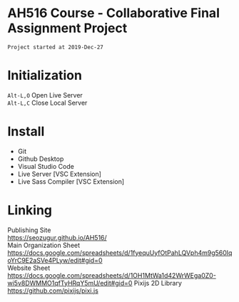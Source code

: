 # AH516 Course - Collaborative Final Assignment Project
`Project started at 2019-Dec-27`

# Initialization
`Alt-L,O` Open Live Server  
`Alt-L,C` Close Local Server  

# Install 
- Git
- Github Desktop
- Visual Studio Code
- Live Server [VSC Extension]
- Live Sass Compiler [VSC Extension]

# Linking
Publishing Site  
https://seozugur.github.io/AH516/  
Main Organization Sheet  
https://docs.google.com/spreadsheets/d/1fyequUyfOtPahLQVph4m9g560IqoYrC9E2aSVe4PLyw/edit#gid=0  
Website Sheet
https://docs.google.com/spreadsheets/d/1OH1MtWa1d42WrWEga0Z0-wi5v8DWMMO1qfTyHRqY5mU/edit#gid=0
Pixijs 2D Library  
https://github.com/pixijs/pixi.js  

